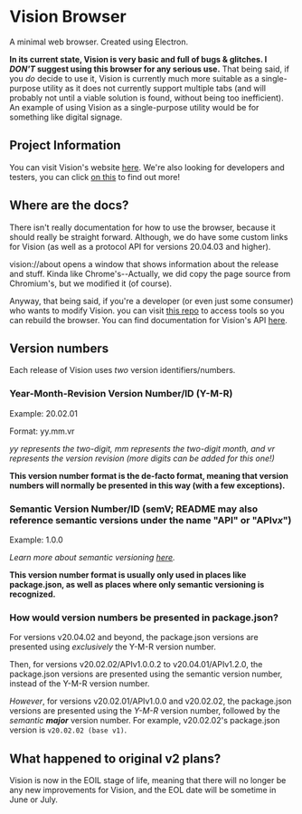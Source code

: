 # Vision Browser
A minimal web browser. Created using Electron.

**In its current state, Vision is very basic and full of bugs & glitches. I *DON'T* suggest using this browser for any serious use.** That being said, if you *do* decide to use it, Vision is currently much more suitable as a single-purpose utility as it does not currently support multiple tabs (and will probably not until a viable solution is found, without being too inefficient). An example of using Vision as a single-purpose utility would be for something like digital signage.

## Project Information
You can visit Vision's website [here](https://vision.squared.bean.codes). We're also looking for developers and testers, you can click [on this](https://vision.squared.bean.codes/careers) to find out more!

## Where are the docs?
There isn't really documentation for how to use the browser, because it should really be straight forward. Although, we do have some custom links for Vision (as well as a protocol API for versions 20.04.03 and higher).

vision://about opens a window that shows information about the release and stuff. Kinda like Chrome's--Actually, we did copy the page source from Chromium's, but we modified it (of course).

Anyway, that being said, if you're a developer (or even just some consumer) who wants to modify Vision. you can visit [this repo](https://github.com/BeanedTaco/vision-tools) to access tools so you can rebuild the browser. You can find documentation for Vision's API [here](https://vision.squared.bean.codes/docs).

## Version numbers
Each release of Vision uses *two* version identifiers/numbers.

### Year-Month-Revision Version Number/ID (Y-M-R)
Example: 20.02.01

Format: yy.mm.vr

*yy represents the two-digit, mm represents the two-digit month, and vr represents the version revision (more digits can be added for this one!)*

**This version number format is the de-facto format, meaning that version numbers will normally be presented in this way (with a few exceptions).**

### Semantic Version Number/ID (semV; README may also reference semantic versions under the name "API" or "APIv*x*")
Example: 1.0.0

*Learn more about semantic versioning [here](https://semver.org/).*

**This version number format is usually only used in places like package.json, as well as places where only semantic versioning is recognized.**

### How would version numbers be presented in package.json?
For versions v20.04.02 and beyond, the package.json versions are presented using *exclusively* the Y-M-R version number.

Then, for versions v20.02.02/APIv1.0.0.2 to v20.04.01/APIv1.2.0, the package.json versions are presented using the semantic version number, instead of the Y-M-R version number. 

*However*, for versions v20.02.01/APIv1.0.0 and v20.02.02, the package.json versions are presented using the *Y-M-R* version number, followed by the *semantic* ___major___ version number. For example, v20.02.02's package.json version is ``v20.02.02 (base v1)``.

## What happened to original v2 plans?
Vision is now in the EOIL stage of life, meaning that there will no longer be any new improvements for Vision, and the EOL date will be sometime in June or July.
